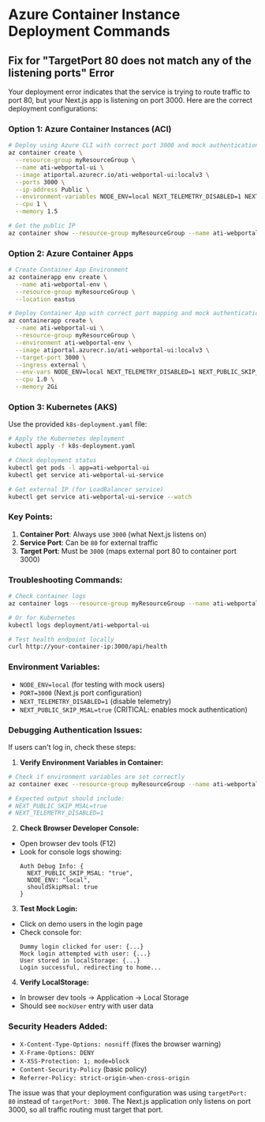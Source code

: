 # Azure Container Instance Deployment Commands

## Fix for "TargetPort 80 does not match any of the listening ports" Error

Your deployment error indicates that the service is trying to route traffic to port 80, but your Next.js app is listening on port 3000. Here are the correct deployment configurations:

### Option 1: Azure Container Instances (ACI)

```bash
# Deploy using Azure CLI with correct port 3000 and mock authentication
az container create \
  --resource-group myResourceGroup \
  --name ati-webportal-ui \
  --image atiportal.azurecr.io/ati-webportal-ui:localv3 \
  --ports 3000 \
  --ip-address Public \
  --environment-variables NODE_ENV=local NEXT_TELEMETRY_DISABLED=1 NEXT_PUBLIC_SKIP_MSAL=true PORT=3000 \
  --cpu 1 \
  --memory 1.5

# Get the public IP
az container show --resource-group myResourceGroup --name ati-webportal-ui --query ipAddress.ip --output tsv
```

### Option 2: Azure Container Apps

```bash
# Create Container App Environment
az containerapp env create \
  --name ati-webportal-env \
  --resource-group myResourceGroup \
  --location eastus

# Deploy Container App with correct port mapping and mock authentication
az containerapp create \
  --name ati-webportal-ui \
  --resource-group myResourceGroup \
  --environment ati-webportal-env \
  --image atiportal.azurecr.io/ati-webportal-ui:localv3 \
  --target-port 3000 \
  --ingress external \
  --env-vars NODE_ENV=local NEXT_TELEMETRY_DISABLED=1 NEXT_PUBLIC_SKIP_MSAL=true PORT=3000 \
  --cpu 1.0 \
  --memory 2Gi
```

### Option 3: Kubernetes (AKS)

Use the provided `k8s-deployment.yaml` file:

```bash
# Apply the Kubernetes deployment
kubectl apply -f k8s-deployment.yaml

# Check deployment status
kubectl get pods -l app=ati-webportal-ui
kubectl get service ati-webportal-ui-service

# Get external IP (for LoadBalancer service)
kubectl get service ati-webportal-ui-service --watch
```

### Key Points:

1. **Container Port**: Always use `3000` (what Next.js listens on)
2. **Service Port**: Can be `80` for external traffic 
3. **Target Port**: Must be `3000` (maps external port 80 to container port 3000)

### Troubleshooting Commands:

```bash
# Check container logs
az container logs --resource-group myResourceGroup --name ati-webportal-ui

# Or for Kubernetes
kubectl logs deployment/ati-webportal-ui

# Test health endpoint locally
curl http://your-container-ip:3000/api/health
```

### Environment Variables:
- `NODE_ENV=local` (for testing with mock users)
- `PORT=3000` (Next.js port configuration)
- `NEXT_TELEMETRY_DISABLED=1` (disable telemetry)
- `NEXT_PUBLIC_SKIP_MSAL=true` (CRITICAL: enables mock authentication)

### Debugging Authentication Issues:

If users can't log in, check these steps:

1. **Verify Environment Variables in Container:**
```bash
# Check if environment variables are set correctly
az container exec --resource-group myResourceGroup --name ati-webportal-ui --exec-command "env | grep NEXT"

# Expected output should include:
# NEXT_PUBLIC_SKIP_MSAL=true
# NEXT_TELEMETRY_DISABLED=1
```

2. **Check Browser Developer Console:**
- Open browser dev tools (F12)
- Look for console logs showing:
  ```
  Auth Debug Info: {
    NEXT_PUBLIC_SKIP_MSAL: "true",
    NODE_ENV: "local", 
    shouldSkipMsal: true
  }
  ```

3. **Test Mock Login:**
- Click on demo users in the login page
- Check console for:
  ```
  Dummy login clicked for user: {...}
  Mock login attempted with user: {...}
  User stored in localStorage: {...}
  Login successful, redirecting to home...
  ```

4. **Verify LocalStorage:**
- In browser dev tools → Application → Local Storage
- Should see `mockUser` entry with user data

### Security Headers Added:
- `X-Content-Type-Options: nosniff` (fixes the browser warning)
- `X-Frame-Options: DENY`
- `X-XSS-Protection: 1; mode=block`
- `Content-Security-Policy` (basic policy)
- `Referrer-Policy: strict-origin-when-cross-origin`

The issue was that your deployment configuration was using `targetPort: 80` instead of `targetPort: 3000`. The Next.js application only listens on port 3000, so all traffic routing must target that port.